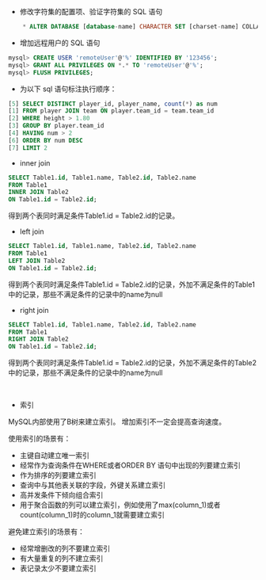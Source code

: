 * 修改字符集的配置项、验证字符集的 SQL 语句
```sql
    * ALTER DATABASE [database-name] CHARACTER SET [charset-name] COLLATE [collation-name];
```

* 增加远程用户的 SQL 语句
```sql
mysql> CREATE USER 'remoteUser'@'%' IDENTIFIED BY '123456';
mysql> GRANT ALL PRIVILEGES ON *.* TO 'remoteUser'@'%';
mysql> FLUSH PRIVILEGES;
```
* 为以下 sql 语句标注执行顺序：

```sql
[5] SELECT DISTINCT player_id, player_name, count(*) as num 
[1] FROM player JOIN team ON player.team_id = team.team_id 
[2] WHERE height > 1.80 
[3] GROUP BY player.team_id 
[4] HAVING num > 2 
[6] ORDER BY num DESC 
[7] LIMIT 2
```


* inner join
``` sql
SELECT Table1.id, Table1.name, Table2.id, Table2.name
FROM Table1
INNER JOIN Table2
ON Table1.id = Table2.id;
```
得到两个表同时满足条件Table1.id = Table2.id的记录。

* left join
``` sql
SELECT Table1.id, Table1.name, Table2.id, Table2.name
FROM Table1
LEFT JOIN Table2
ON Table1.id = Table2.id;
```
得到两个表同时满足条件Table1.id = Table2.id的记录，外加不满足条件的Table1中的记录，那些不满足条件的记录中的name为null

* right join
``` sql
SELECT Table1.id, Table1.name, Table2.id, Table2.name
FROM Table1
RIGHT JOIN Table2
ON Table1.id = Table2.id;
```
得到两个表同时满足条件Table1.id = Table2.id的记录，外加不满足条件的Table2中的记录，那些不满足条件的记录中的name为null


<br>

* 索引

MySQL内部使用了B树来建立索引。
增加索引不一定会提高查询速度。

使用索引的场景有：

* 主键自动建立唯一索引
* 经常作为查询条件在WHERE或者ORDER BY 语句中出现的列要建立索引
* 作为排序的列要建立索引
* 查询中与其他表关联的字段，外键关系建立索引
* 高并发条件下倾向组合索引
* 用于聚合函数的列可以建立索引，例如使用了max(column_1)或者count(column_1)时的column_1就需要建立索引

避免建立索引的场景有：

* 经常增删改的列不要建立索引
* 有大量重复的列不建立索引
* 表记录太少不要建立索引


